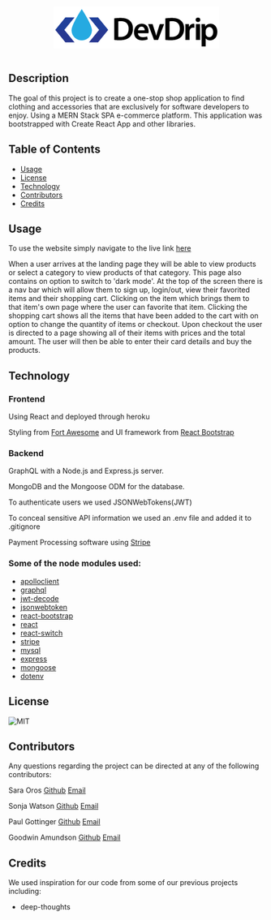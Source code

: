 
<h1 align="center"><img src="client/src/assets/devDripLogo.png"/><h1>

## Description
The goal of this project is to create a one-stop shop application to find clothing and accessories that are exclusively for software developers to enjoy. Using a MERN Stack SPA e-commerce platform. This application was bootstrapped with Create React App and other libraries.

  ## Table of Contents
  
  * [Usage](#usage)
  * [License](#license)
  * [Technology](#technology)
  * [Contributors](#contributors)
  * [Credits](#credits)
  
  
  ## Usage 
  To use the website simply navigate to the live link [here](https://calm-bayou-49842.herokuapp.com/) 

  When a user arrives at the landing page they will be able to view products or select a category to view products of that category.  This page also contains on option to switch to 'dark mode'. At the top of the screen there is a nav bar which will allow them to sign up, login/out, view their favorited items and their shopping cart.  Clicking on the item which brings them to that item's own page where the user can favorite that item. Clicking the shopping cart shows all the items that have been added to the cart with on option to change the quantity of items or checkout. Upon checkout the user is directed to a page showing all of their items with prices and the total amount. The user will then be able to enter their card details and buy the products.
  

  ## Technology
  ### Frontend
  Using React and deployed through heroku
  
  Styling from [Fort Awesome](https://fortawesome.com/) and UI framework from [React Bootstrap](https://react-bootstrap.github.io/)
  ### Backend
  GraphQL with a Node.js and Express.js server.

  MongoDB and the Mongoose ODM for the database.
  
  To authenticate users we used JSONWebTokens(JWT)
  
  To conceal sensitive API information we used an .env file and added it to .gitignore
  
  Payment Processing software using [Stripe](stripe.com)

  ### Some of the node modules used:
  * [apolloclient](https://www.npmjs.com/package/apolloclient)
  * [graphql](https://www.npmjs.com/package/graphql)
  * [jwt-decode](https://www.npmjs.com/package/jwt-decode)
  * [jsonwebtoken](https://www.npmjs.com/package/jsonwebtoken)
  * [react-bootstrap](https://www.npmjs.com/package/react-bootstrap)
  * [react](https://www.npmjs.com/package/react)
  * [react-switch](https://www.npmjs.com/package/react-switch)
  * [stripe](https://www.npmjs.com/package/stripe-js)
  * [mysql](https://www.npmjs.com/package/mysql)
  * [express](https://www.npmjs.com/package/express)
  * [mongoose](https://www.npmjs.com/package/mongoose)
  * [dotenv](https://www.npmjs.com/package/dotenv)




  ## License 
  ![MIT](https://img.shields.io/badge/MIT-license-green) 


  ## Contributors
  Any questions regarding the project can be directed at any of the following contributors:

  Sara Oros [Github](https://github.com/saraoros) [Email](saragochez13@gmail.com)

  Sonja Watson [Github](https://github.com/Sonarie) [Email](sonarie1980@gmail.com)

  Paul Gottinger [Github](https://github.com/PRGottinger) [Email](paul.gottinger@gmail.com)

  Goodwin Amundson [Github](https://github.com/goodwinamundson) [Email](goodwinamundson@gmail.com)

  ## Credits
  We used inspiration for our code from some of our previous projects including:
  * deep-thoughts


